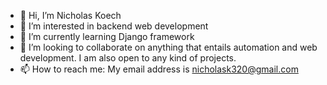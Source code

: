 - 👋 Hi, I’m Nicholas Koech
- 👀 I’m interested in backend web development
- 🌱 I’m currently learning Django framework
- 💞️ I’m looking to collaborate on anything that entails automation and web development. I am also open to any kind of projects.
- 📫 How to reach me: My email address is nicholask320@gmail.com

<!---
NKoech123/NKoech123 is a ✨ special ✨ repository because its `README.md` (this file) appears on your GitHub profile.
You can click the Preview link to take a look at your changes.
--->
